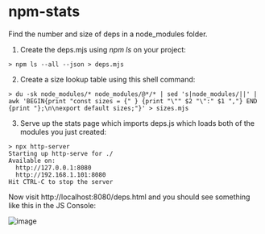 # npm-stats

Find the number and size of deps in a node_modules folder.


1) Create the deps.mjs using *npm ls* on your project:

```
> npm ls --all --json > deps.mjs
```

2) Create a size lookup table using this shell command:

```
> du -sk node_modules/* node_modules/@*/* | sed 's|node_modules/||' | awk 'BEGIN{print "const sizes = {" } {print "\"" $2 "\":" $1 ","} END {print "};\n\nexport default sizes;"}' > sizes.mjs
```

3) Serve up the stats page which imports deps.js which loads both of the modules you just created:
```
> npx http-server
Starting up http-serve for ./
Available on:
  http://127.0.0.1:8080
  http://192.168.1.101:8080
Hit CTRL-C to stop the server
```

Now visit http://localhost:8080/deps.html and you should see something like this in the JS Console:

![image](https://user-images.githubusercontent.com/2480879/140950795-52f05970-b06f-4b36-903d-1a9ad5e9a434.png)
